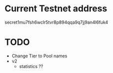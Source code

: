 # Current Testnet address
secret1mu7fsh6wclr5tvr8p894qqa9q7jj9an4l6fuk4
# TODO
* Change Tier to Pool names
* v2
    * statistics ??
